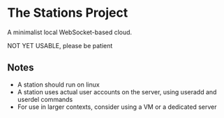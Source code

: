 # The Stations Project
A minimalist local WebSocket-based cloud.

NOT YET USABLE, please be patient

## Notes
- A station should run on linux
- A station uses actual user accounts on the server, using useradd and userdel commands
- For use in larger contexts, consider using a VM or a dedicated server
